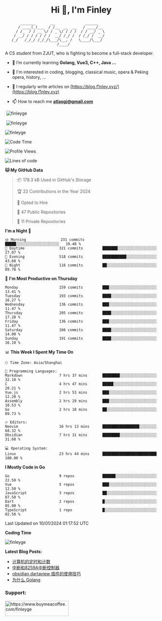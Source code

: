 <h1 align="center">Hi 👋, I'm Finley</h1>

```text
       _______       __              ______   
      / ____(_)___  / /__  __  __   / ____/__ 
     / /_  / / __ \/ / _ \/ / / /  / / __/ _ \
    / __/ / / / / / /  __/ /_/ /  / /_/ /  __/
   /_/   /_/_/ /_/_/\___/\__, /   \____/\___/
                        /____/                
```

<p align="left">

A CS student from ZJUT,
who is fighting to become a full-stack developer.

</p>

<p align="left">

- 🌱 I’m currently learning **Golang, Vue3, C++, Java ...**

- 🧠 I'm interested in coding, blogging, classical music, opera & Peking opera, history, ...

- 📝 I regularly write articles on [https://blog.f1nley.xyz/](https://blog.f1nley.xyz)

- 📫 How to reach me **atlasgj@gmail.com**

</p>

<p>&nbsp;<img align="center" src="https://github-readme-stats.vercel.app/api/top-langs/?username=finleyge&show_icons=true&locale=en&hide=javascript,html,tex" alt="finleyge" /></p>

<p>&nbsp;<img align="center" src="https://github-readme-stats.vercel.app/api?username=finleyge&show_icons=true&locale=en" alt="finleyge" /></p>

<p><img align="center" src="https://github-readme-streak-stats.herokuapp.com/?user=finleyge&" alt="finleyge" /></p>

<!--START_SECTION:waka-->
![Code Time](http://img.shields.io/badge/Code%20Time-1%2C083%20hrs%2031%20mins-blue)

![Profile Views](http://img.shields.io/badge/Profile%20Views-20-blue)

![Lines of code](https://img.shields.io/badge/From%20Hello%20World%20I%27ve%20Written-829.9%20thousand%20lines%20of%20code-blue)

**🐱 My GitHub Data** 

> 📦 178.3 kB Used in GitHub's Storage 
 > 
> 🏆 22 Contributions in the Year 2024
 > 
> 💼 Opted to Hire
 > 
> 📜 47 Public Repositories 
 > 
> 🔑 11 Private Repositories 
 > 
**I'm a Night 🦉** 

```text
🌞 Morning                231 commits         █████░░░░░░░░░░░░░░░░░░░░   19.48 % 
🌆 Daytime                321 commits         ███████░░░░░░░░░░░░░░░░░░   27.07 % 
🌃 Evening                518 commits         ███████████░░░░░░░░░░░░░░   43.68 % 
🌙 Night                  116 commits         ██░░░░░░░░░░░░░░░░░░░░░░░   09.78 % 
```
📅 **I'm Most Productive on Thursday** 

```text
Monday                   159 commits         ███░░░░░░░░░░░░░░░░░░░░░░   13.41 % 
Tuesday                  193 commits         ████░░░░░░░░░░░░░░░░░░░░░   16.27 % 
Wednesday                136 commits         ███░░░░░░░░░░░░░░░░░░░░░░   11.47 % 
Thursday                 205 commits         ████░░░░░░░░░░░░░░░░░░░░░   17.28 % 
Friday                   136 commits         ███░░░░░░░░░░░░░░░░░░░░░░   11.47 % 
Saturday                 166 commits         ████░░░░░░░░░░░░░░░░░░░░░   14.00 % 
Sunday                   191 commits         ████░░░░░░░░░░░░░░░░░░░░░   16.10 % 
```


📊 **This Week I Spent My Time On** 

```text
🕑︎ Time Zone: Asia/Shanghai

💬 Programming Languages: 
Markdown                 7 hrs 37 mins       ████████░░░░░░░░░░░░░░░░░   32.10 % 
C                        4 hrs 47 mins       █████░░░░░░░░░░░░░░░░░░░░   20.21 % 
Vue.js                   2 hrs 53 mins       ███░░░░░░░░░░░░░░░░░░░░░░   12.20 % 
Assembly                 2 hrs 29 mins       ███░░░░░░░░░░░░░░░░░░░░░░   10.53 % 
Go                       2 hrs 18 mins       ██░░░░░░░░░░░░░░░░░░░░░░░   09.73 % 

🔥 Editors: 
Neovim                   16 hrs 13 mins      █████████████████░░░░░░░░   68.32 % 
Obsidian                 7 hrs 31 mins       ████████░░░░░░░░░░░░░░░░░   31.68 % 

💻 Operating System: 
Linux                    23 hrs 44 mins      █████████████████████████   100.00 % 
```

**I Mostly Code in Go** 

```text
Go                       9 repos             ██████░░░░░░░░░░░░░░░░░░░   22.50 % 
Vue                      5 repos             ███░░░░░░░░░░░░░░░░░░░░░░   12.50 % 
JavaScript               3 repos             ██░░░░░░░░░░░░░░░░░░░░░░░   07.50 % 
Dart                     2 repos             █░░░░░░░░░░░░░░░░░░░░░░░░   05.00 % 
TypeScript               1 repo              █░░░░░░░░░░░░░░░░░░░░░░░░   02.50 % 
```




 Last Updated on 10/01/2024 01:17:52 UTC
<!--END_SECTION:waka-->
**Coding Time**
<p>
       <img align="center" src="https://wakatime.com/share/@1f267603-cf28-47c9-a32c-2753500710e7/96d852e9-5832-42ff-acaa-a48a5371ba9d.svg" alt="finleyge" />
</p>

</p>


**Latest Blog Posts:**

<!-- BLOG-POST-LIST:START -->
- [计算机的定时和计数](https://blog.f1nley.xyz/post/ee/counter/)
- [中断和8259A中断控制器](https://blog.f1nley.xyz/post/ee/8259a/)
- [obsidian dartaview 插件的使用技巧](https://blog.f1nley.xyz/post/obsidian/dataview/)
- [为什么 Golang](https://blog.f1nley.xyz/post/code/golang/)
<!-- BLOG-POST-LIST:END -->

<h3 align="left">Support:</h3>

<p align="left">

<a href="https://www.buymeacoffee.com/finleyge"> <img align="left" src="https://cdn.buymeacoffee.com/buttons/v2/default-yellow.png" height="50" width="210" alt="https://www.buymeacoffee.com/finleyge" />

</a>
</p>
